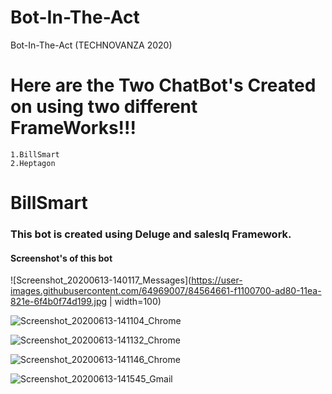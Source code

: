 # Bot-In-The-Act
Bot-In-The-Act (TECHNOVANZA 2020)

# Here are the Two ChatBot's Created on using two different FrameWorks!!!
    
    1.BillSmart
    2.Heptagon
    
    
# BillSmart
### This bot is created using Deluge and salesIq Framework.
#### Screenshot's of this bot
![Screenshot_20200613-140117_Messages](https://user-images.githubusercontent.com/64969007/84564661-f1100700-ad80-11ea-821e-6f4b0f74d199.jpg | width=100)

![Screenshot_20200613-141104_Chrome](https://user-images.githubusercontent.com/64969007/84564663-f2d9ca80-ad80-11ea-86a1-3391eb8fe445.jpg)

![Screenshot_20200613-141132_Chrome](https://user-images.githubusercontent.com/64969007/84564667-f79e7e80-ad80-11ea-9278-98e262c7939d.jpg)

![Screenshot_20200613-141146_Chrome](https://user-images.githubusercontent.com/64969007/84564668-f79e7e80-ad80-11ea-88d3-0e177d1f416f.jpg)

![Screenshot_20200613-141545_Gmail](https://user-images.githubusercontent.com/64969007/84564670-f9684200-ad80-11ea-8902-06bb2f6bdc66.jpg)



